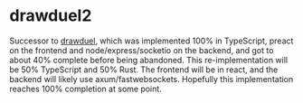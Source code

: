 # drawduel2

Successor to [drawduel](https://github.com/pretzelhammer/drawduel), which was implemented 100% in TypeScript, preact on the frontend and node/express/socketio on the backend, and got to about 40% complete before being abandoned. This re-implementation will be 50% TypeScript and 50% Rust. The frontend will be in react, and the backend will likely use axum/fastwebsockets. Hopefully this implementation reaches 100% completion at some point.

